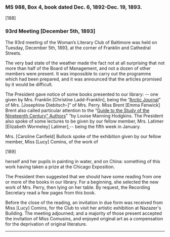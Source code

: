 ### MS 988, Box 4, book dated Dec. 6, 1892-Dec. 19, 1893.

[188]

### 93rd Meeting [December 5th, 1893]

The 93rd meeting of the Woman’s Literary Club of Baltimore was held on Tuesday, December 5th, 1893, at the corner of Franklin and Cathedral Streets.

The very bad state of the weather made the fact not at all surprising that not more than half of the Board of Management, and not a dozen of other members were present. It was impossible to carry out the programme which had been prepared, and it was announced that the articles promised by it would be difficult.

The President gave notice of some books presented to our library: -- one given by Mrs. Franklin [Christine Ladd-Franklin], being the “[Arctic Journal](https://www.gutenberg.org/files/64549/64549-h/64549-h.htm)” of Mrs. [Josephine Diebitsch-]” of Mrs. Perry. Miss Brent [Emma Fenwick] Brent also called particular attention to the “[Guide to the Study of the Nineteenth Century” Authors](https://catalog.hathitrust.org/Record/100026968)" “by Louise Manning Hodgkins. The President also spoke of some lectures to be given by our fellow member, Mrs. Latimer [Elizabeth Wormeley] Latimer],-- being the fifth week in January.

Mrs. [Caroline Canfield] Bullock spoke of the exhibition given by our fellow member, Miss [Lucy] Comins, of the work of

[189]

herself and her pupils in painting in water, and on China: something of this work having taken a prize at the Chicago Exposition.

The President then suggested that we should have some reading from one or more of the books in our library. For a beginning, she selected the new work of Mrs. Perry, then lying on her table. By request, the Recording Secretary read a few pages from this book.

Before the close of the reading, an invitation in due form was received from Miss [Lucy] Comins, for the Club to visit her artistic exhibition at Nazazer's Building. The meeting adjourned; and a majority of those present accepted the invitation of Miss Comusins, and enjoyed original art as a compensation for the deprivation of original literature.
<hr>
